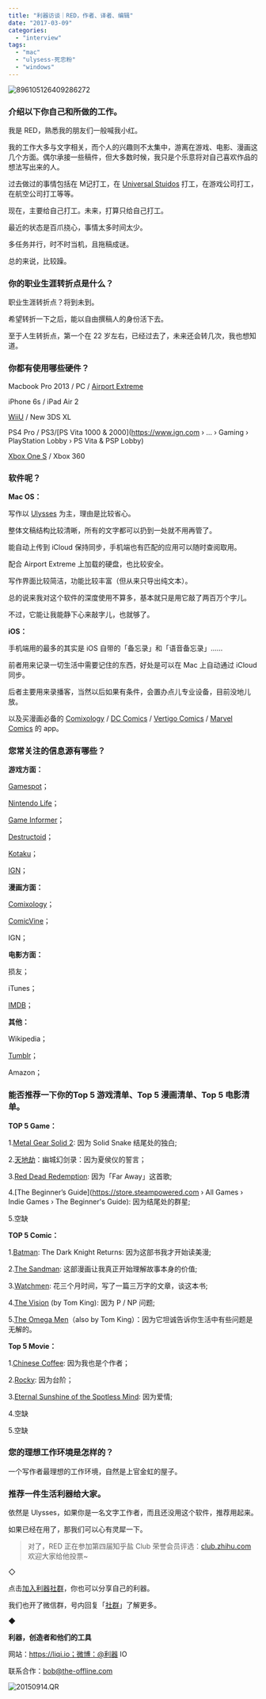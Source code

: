 ```yaml
---
title: "利器访谈｜RED，作者、译者、编辑"
date: "2017-03-09"
categories: 
  - "interview"
tags: 
  - "mac"
  - "ulysess-死忠粉"
  - "windows"
---
```


![896105126409286272](/images/80438.jpg)

### **介绍以下你自己和所做的工作。**

我是 RED，熟悉我的朋友们一般喊我小红。

我的工作大多与文字相关，而个人的兴趣则不太集中，游离在游戏、电影、漫画这几个方面。偶尔承接一些稿件，但大多数时候，我只是个乐意将对自己喜欢作品的想法写出来的人。

过去做过的事情包括在 M记打工，在 [Universal Stuidos](https://www.universalstudioshollywood.com/) 打工，在游戏公司打工，在航空公司打工等等。

现在，主要给自己打工。未来，打算只给自己打工。

最近的状态是百爪挠心，事情太多时间太少。

多任务并行，时不时当机，且拖稿成谜。

总的来说，比较躁。

### **你的职业生涯转折点是什么？**

职业生涯转折点？将到未到。

希望转折一下之后，能以自由撰稿人的身份活下去。

至于人生转折点，第一个在 22 岁左右，已经过去了，未来还会转几次，我也想知道。

### **你都有使用哪些硬件？**

Macbook Pro 2013 / PC / [Airport Extreme](https://www.apple.com/airport-extreme/)

iPhone 6s / iPad Air 2

[WiiU](https://www.nintendo.co.jp/software/wiiu/index.html) / New 3DS XL

PS4 Pro / PS3/[PS Vita 1000 & 2000](https://www.ign.com › ... › Gaming › PlayStation Lobby › PS Vita & PSP Lobby)

[Xbox One S](https://www.xbox.com/en-US/xbox-one-s/) / Xbox 360

### **软件呢？**

**Mac OS：**

写作以 [Ulysses](https://ulyssesapp.com/) 为主，理由是比较省心。

整体文稿结构比较清晰，所有的文字都可以扔到一处就不用再管了。

能自动上传到 iCloud 保持同步，手机端也有匹配的应用可以随时查阅取用。

配合 Airport Extreme 上加载的硬盘，也比较安全。

写作界面比较简洁，功能比较丰富（但从来只导出纯文本）。

总的说来我对这个软件的深度使用不算多，基本就只是用它敲了两百万个字儿。

不过，它能让我能静下心来敲字儿，也就够了。

**iOS：**

手机端用的最多的其实是 iOS 自带的「备忘录」和「语音备忘录」……

前者用来记录一切生活中需要记住的东西，好处是可以在 Mac 上自动通过 iCloud 同步。

后者主要用来录播客，当然以后如果有条件，会置办点儿专业设备，目前没地儿放。

以及买漫画必备的 [Comixology](https://www.comixology.com/) / [DC Comics](https://www.dccomics.com/) / [Vertigo Comics](https://www.vertigocomics.com/) / [Marvel Comics](https://marvel.com/comics) 的 app。

### **您常关注的信息源有哪些？**

**游戏方面：**

[Gamespot](https://www.gamespot.com/)；

[Nintendo Life](https://www.nintendolife.com/)；

[Game Informer](https://www.gameinformer.com/)；

[Destructoid](https://www.destructoid.com/)；

[Kotaku](https://kotaku.com/)；

[IGN](https://www.ign.com/)；

**漫画方面：**

[Comixology](https://www.comixology.com/)；

[ComicVine](https://comicvine.gamespot.com/)；

IGN；

**电影方面：**

损友；

iTunes；

[IMDB](https://www.imdb.com/)；

**其他：**

Wikipedia；

[Tumblr](https://www.tumblr.com/)；

Amazon；

### **能否推荐一下你的Top 5 游戏清单、Top 5 漫画清单、Top 5 电影清单。**

**TOP 5 Game：**

1.[Metal Gear Solid 2](https://www.ign.com/games/metal-gear-solid-2-son-of-liberty/ps2-14538): 因为 Solid Snake 结尾处的独白;

2.[天地劫](https://forum.gamer.com.tw/A.php?bsn=03108)：幽城幻剑录：因为夏侯仪的誓言；

3.[Red Dead Redemption](https://www.rockstargames.com/reddeadredemption/): 因为「Far Away」这首歌;

4.[The Beginner’s Guide](https://store.steampowered.com › All Games › Indie Games › The Beginner's Guide): 因为结尾处的群星;

5.空缺

**TOP 5 Comic：**

1.[Batman](https://www.amazon.com/Batman-Knight-Returns-Frank.../dp/1563893428): The Dark Knight Returns: 因为这部书我才开始读美漫;

2.[The Sandman](https://www.vertigocomics.com/characters/the-sandman): 这部漫画让我真正开始理解故事本身的价值;

3.[Watchmen](https://www.imdb.com/title/tt0409459/): 花三个月时间，写了一篇三万字的文章，谈这本书;

4.[The Vision](https://marvel.com/comics/issue/57306/vision_2015_1) (by Tom King): 因为 P / NP 问题;

5.[The Omega Men](https://www.amazon.com/Omega-Men-Here-Tom-King/dp/1401261531)（also by Tom King）：因为它坦诚告诉你生活中有些问题是无解的。

**Top 5 Movie：**

1.[Chinese Coffee](https://www.imdb.com/title/tt0118852/): 因为我也是个作者；

2.[Rocky](https://www.imdb.com/title/tt0075148/): 因为台阶；

3.[Eternal Sunshine of the Spotless Mind](https://www.imdb.com/title/tt0338013/): 因为爱情;

4.空缺

5.空缺

### **您的理想工作环境是怎样的？**

一个写作者最理想的工作环境，自然是上官金虹的屋子。

### **推荐一件生活利器给大家。**

依然是 Ulysses，如果你是一名文字工作者，而且还没用这个软件，推荐用起来。

如果已经在用了，那我们可以心有灵犀一下。

> ​对了，RED 正在参加第四届知乎盐 Club 荣誉会员评选：[club.zhihu.com](https://club.zhihu.com/votes?domain=film-and-television) 欢迎大家给他投票~

◇

点击[加入利器社群](https://mp.weixin.qq.com/s?__biz=MzA3NTgzNzU2NQ==&mid=210705975&idx=2&sn=6d36817975e19bd13b345639a49e14df&scene=21#wechat_redirect)，你也可以分享自己的利器。

我们也开了微信群，号内回复「[社群](https://mp.weixin.qq.com/s?__biz=MzA3NTgzNzU2NQ==&mid=2653410556&idx=1&sn=548d0c0af165d594652a82eb55027477&chksm=84b90deeb3ce84f870dd9831e8e57d4e3326a8de08d30895c95797f74e17ae0ce3f2f41505c4&scene=21#wechat_redirect)」了解更多。

◆

**利器，创造者和他们的工具**

网站：https://liqi.io；微博：@利器 IO

联系合作：bob@the-offline.com

![20150914.QR](/images/15623.jpg)

